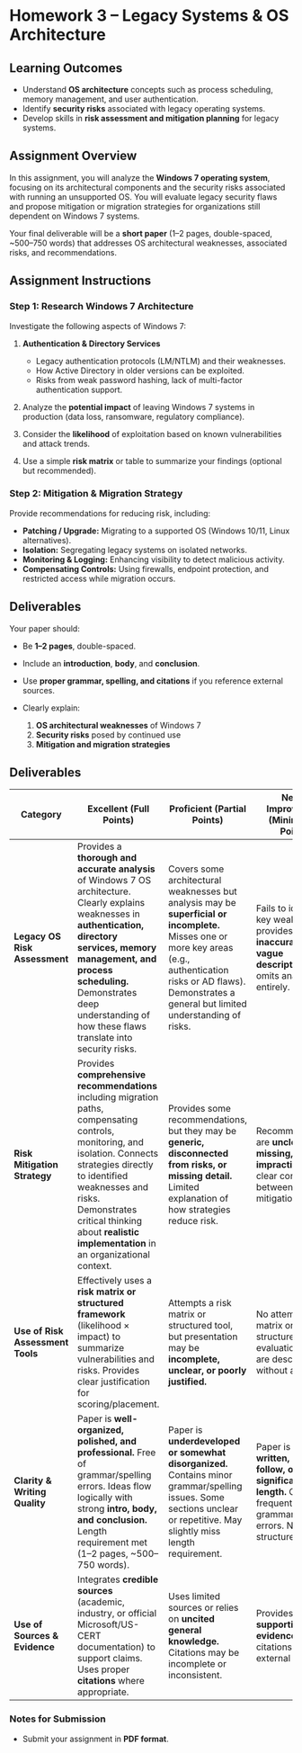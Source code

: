 # Homework 3 – Legacy Systems & OS Architecture

## Learning Outcomes

* Understand **OS architecture** concepts such as process scheduling, memory management, and user authentication.
* Identify **security risks** associated with legacy operating systems.
* Develop skills in **risk assessment and mitigation planning** for legacy systems.

## Assignment Overview

In this assignment, you will analyze the **Windows 7 operating system**, focusing on its architectural components and the security risks associated with running an unsupported OS. You will evaluate legacy security flaws and propose mitigation or migration strategies for organizations still dependent on Windows 7 systems.

Your final deliverable will be a **short paper** (1–2 pages, double-spaced, \~500–750 words) that addresses OS architectural weaknesses, associated risks, and recommendations.

## Assignment Instructions

### Step 1: Research Windows 7 Architecture

Investigate the following aspects of Windows 7:

1. **Authentication & Directory Services**

   * Legacy authentication protocols (LM/NTLM) and their weaknesses.
   * How Active Directory in older versions can be exploited.
   * Risks from weak password hashing, lack of multi-factor authentication support.

1. Analyze the **potential impact** of leaving Windows 7 systems in production (data loss, ransomware, regulatory compliance).
1. Consider the **likelihood** of exploitation based on known vulnerabilities and attack trends.
1. Use a simple **risk matrix** or table to summarize your findings (optional but recommended).


### Step 2: Mitigation & Migration Strategy

Provide recommendations for reducing risk, including:

* **Patching / Upgrade:** Migrating to a supported OS (Windows 10/11, Linux alternatives).
* **Isolation:** Segregating legacy systems on isolated networks.
* **Monitoring & Logging:** Enhancing visibility to detect malicious activity.
* **Compensating Controls:** Using firewalls, endpoint protection, and restricted access while migration occurs.

## Deliverables

Your paper should:

* Be **1–2 pages**, double-spaced.
* Include an **introduction**, **body**, and **conclusion**.
* Use **proper grammar, spelling, and citations** if you reference external sources.
* Clearly explain:

  1. **OS architectural weaknesses** of Windows 7
  1. **Security risks** posed by continued use
  1. **Mitigation and migration strategies**


## Deliverables

| **Category** | **Excellent (Full Points)**  | **Proficient (Partial Points)** | **Needs Improvement (Minimal/No Points)**  | **Points** |
| -------------------------------- | ---------------------------------------------------------------------------------------------------------------------------------------------------------------------------------------------------------------------------------------------------------------------------------------- | ------------------------------------------------------------------------------------------------------------------------------------------------------------------------------------------------------------------------- | ---------------------------------------------------------------------------------------------------------------------------------------- | ---------- |
| **Legacy OS Risk Assessment**    | Provides a **thorough and accurate analysis** of Windows 7 OS architecture. Clearly explains weaknesses in **authentication, directory services, memory management, and process scheduling.** Demonstrates deep understanding of how these flaws translate into security risks.          | Covers some architectural weaknesses but analysis may be **superficial or incomplete.** Misses one or more key areas (e.g., authentication risks or AD flaws). Demonstrates a general but limited understanding of risks. | Fails to identify key weaknesses, provides **inaccurate or vague descriptions,** or omits analysis entirely.                             | 40         |
| **Risk Mitigation Strategy**     | Provides **comprehensive recommendations** including migration paths, compensating controls, monitoring, and isolation. Connects strategies directly to identified weaknesses and risks. Demonstrates critical thinking about **realistic implementation** in an organizational context. | Provides some recommendations, but they may be **generic, disconnected from risks, or missing detail.** Limited explanation of how strategies reduce risk.                                                                | Recommendations are **unclear, missing, or impractical.** No clear connection between risks and mitigation.                              | 30         |
| **Use of Risk Assessment Tools** | Effectively uses a **risk matrix or structured framework** (likelihood × impact) to summarize vulnerabilities and risks. Provides clear justification for scoring/placement.                                                                                                             | Attempts a risk matrix or structured tool, but presentation may be **incomplete, unclear, or poorly justified.**                                                                                                          | No attempt at a matrix or structured risk evaluation. Risks are described without analysis.                                              | 10         |
| **Clarity & Writing Quality**    | Paper is **well-organized, polished, and professional.** Free of grammar/spelling errors. Ideas flow logically with strong **intro, body, and conclusion.** Length requirement met (1–2 pages, \~500–750 words).                                                                         | Paper is **underdeveloped or somewhat disorganized.** Contains minor grammar/spelling issues. Some sections unclear or repetitive. May slightly miss length requirement.                                                  | Paper is **poorly written, hard to follow, or significantly off-length.** Contains frequent grammar/spelling errors. No clear structure. | 10         |
| **Use of Sources & Evidence**    | Integrates **credible sources** (academic, industry, or official Microsoft/US-CERT documentation) to support claims. Uses proper **citations** where appropriate.                                                                                                                        | Uses limited sources or relies on **uncited general knowledge.** Citations may be incomplete or inconsistent.                                                                                                             | Provides **no supporting evidence.** No citations used for external material.                                                            | 10         |


### Notes for Submission
 
* Submit your assignment in **PDF format**.